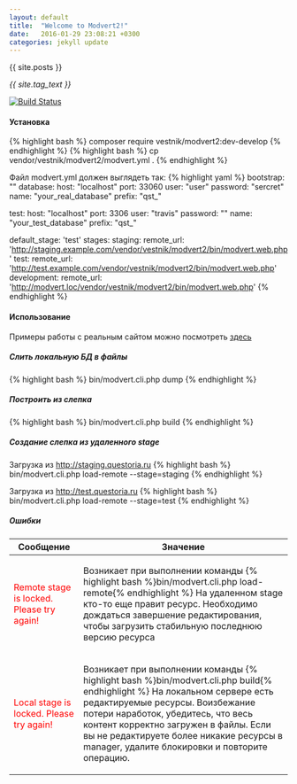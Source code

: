 ```yaml
---
layout: default
title:  "Welcome to Modvert2!"
date:   2016-01-29 23:08:21 +0300
categories: jekyll update
---
```


{{ site.posts }}

*{{ site.tag_text }}*

[![Build
Status](https://travis-ci.org/JasperGrimm/modvert2.svg?branch=develop)](https://travis-ci.org/JasperGrimm/modvert2)


#### Установка
{% highlight bash %}
composer require vestnik/modvert2:dev-develop
{% endhighlight %}
{% highlight bash %}
cp vendor/vestnik/modvert2/modvert.yml .
{% endhighlight %}

Файл modvert.yml должен выглядеть так:
{% highlight yaml %}
bootstrap: ""
database:
  host: "localhost"
  port: 33060
  user: "user"
  password: "sercret"
  name: "your_real_database"
  prefix: "qst_"

  test:
    host: "localhost"
    port: 3306
    user: "travis"
    password: ""
    name: "your_test_database"
    prefix: "qst_"

default_stage: 'test'
stages:
    staging:
        remote_url: 'http://staging.example.com/vendor/vestnik/modvert2/bin/modvert.web.php'
    test:
        remote_url: 'http://test.example.com/vendor/vestnik/modvert2/bin/modvert.web.php'
    development:
        remote_url: 'http://modvert.loc/vendor/vestnik/modvert2/bin/modvert.web.php'
{% endhighlight %}
#### Использование

Примеры работы с реальным сайтом можно посмотреть <a href="/tutorial.html">здесь</a>

##### Слить локальную БД в файлы
{% highlight bash %}
bin/modvert.cli.php dump
{% endhighlight %}

##### Построить из слепка
{% highlight bash %}
bin/modvert.cli.php build
{% endhighlight %}

##### Создание слепка из удаленного stage
Загрузка из <a href="http://staging.questoria.ru">http://staging.questoria.ru</a>
{% highlight bash %}
bin/modvert.cli.php load-remote --stage=staging
{% endhighlight %}

Загрузка из <a href="http://test.questoria.ru">http://test.questoria.ru</a>
{% highlight bash %}
bin/modvert.cli.php load-remote --stage=test
{% endhighlight %}


##### Ошибки
<table>
	<thead>
		<tr>
			<th>Сообщение</th>
			<th>Значение</th>
		</tr>
	</thead>
	<tbody>
		<tr>
			<td><span style="color:red">Remote stage is locked. Please try again!</span></td>
			<td>
				<p>
					Возникает при выполнении команды {% highlight bash %}bin/modvert.cli.php load-remote{% endhighlight %} На удаленном stage кто-то еще правит ресурс. Необходимо дождаться завершение редактирования, чтобы загрузить стабильную последнюю версию ресурса	
				</p>
			</td>
		</tr>
		<tr>
			<td><span style="color:red">Local stage is locked. Please try again!</span></td>
			<td>
				<p>
					Возникает при выполнении команды {% highlight bash %}bin/modvert.cli.php build{% endhighlight %} На локальном сервере есть редактируемые ресурсы. Воизбежание потери наработок, убедитесь, что весь контент корректно загружен в файлы. Если вы не редактируете более никакие ресурсы в manager, удалите блокировки и повторите операцию.
				</p>
			</td>
		</tr>
	</tbody>
</table>